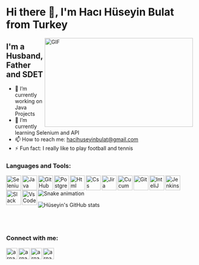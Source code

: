    # Hi there 👋, I'm Hacı Hüseyin Bulat from Turkey 
   
   <img align="right" alt="GIF" src="https://github.com/abhisheknaiidu/abhisheknaiidu/blob/master/code.gif?raw=true" width="400" height="240" />
   
   ## I'm a Husband, Father and SDET
   
   

- 🔭 I’m currently working on Java Projects
- 🌱 I’m currently learning Selenium and API
- 📫 How to reach me: hacihuseyinbulat@gmail.com
- ⚡ Fun fact: I really like to play football and tennis



### Languages and Tools:

[<img align="left" alt="Selenium" width="40px" src="https://cdn.jsdelivr.net/gh/devicons/devicon/icons/selenium/selenium-original.svg" />][github]
[<img align="left" alt="Java" width="40px" src="https://cdn.jsdelivr.net/gh/devicons/devicon/icons/java/java-original-wordmark.svg" />][github]
[<img align="left" alt="GitHub" width="40px" src="https://cdn.jsdelivr.net/gh/devicons/devicon/icons/github/github-original-wordmark.svg" />][github]
[<img align="left" alt="Postgre" width="40px" src="https://cdn.jsdelivr.net/gh/devicons/devicon/icons/postgresql/postgresql-original-wordmark.svg" />][github]
[<img align="left" alt="Html" width="40px" src="https://cdn.jsdelivr.net/gh/devicons/devicon/icons/html5/html5-plain-wordmark.svg" />][github]
[<img align="left" alt="Css" width="40px" src="https://cdn.jsdelivr.net/gh/devicons/devicon/icons/css3/css3-plain-wordmark.svg" />][github]
[<img align="left" alt="Jira" width="40px" src="https://cdn.jsdelivr.net/gh/devicons/devicon/icons/jira/jira-original-wordmark.svg" />][github]
[<img align="left" alt="Cucumber" width="40px" src="https://cdn.jsdelivr.net/gh/devicons/devicon/icons/cucumber/cucumber-plain-wordmark.svg" />][github]
[<img align="left" alt="Git" width="40px" src="https://cdn.jsdelivr.net/gh/devicons/devicon/icons/git/git-plain-wordmark.svg" />][github]
[<img align="left" alt="InteliJ" width="40px" src="https://cdn.jsdelivr.net/gh/devicons/devicon/icons/intellij/intellij-original-wordmark.svg" />][github]
[<img align="left" alt="Jenkins" width="40px" src="https://cdn.jsdelivr.net/gh/devicons/devicon/icons/jenkins/jenkins-original.svg" />][github]
[<img align="left" alt="Slack" width="40px" src="https://cdn.jsdelivr.net/gh/devicons/devicon/icons/slack/slack-original-wordmark.svg" />][github]
[<img align="left" alt="VsCode" width="40px" src="https://cdn.jsdelivr.net/gh/devicons/devicon/icons/vscode/vscode-original-wordmark.svg" />][github]

<br />

      
 ![Snake animation](https://github.com/thepiyushmalhotra/thepiyushmalhotra/blob/output/github-contribution-grid-snake.svg)
   
 ![Hüseyin's GitHub stats](https://github-readme-stats.vercel.app/api?username=hhuseyinbulat&show_icons=true&theme=react)


<br />



<br />

### Connect with me:

[<img align="left" alt="arnabdey0503 | YouTube" width="30px" src="https://cdn.jsdelivr.net/npm/simple-icons@v3/icons/youtube.svg" />][youtube]
[<img align="left" alt="arnabdey0503 | Twitter" width="30px" src="https://cdn.jsdelivr.net/npm/simple-icons@v3/icons/twitter.svg" />][twitter]
[<img align="left" alt="arnabdey0503 | LinkedIn" width="30px" src="https://cdn.jsdelivr.net/npm/simple-icons@v3/icons/linkedin.svg" />][linkedin]
[<img align="left" alt="arnabdey0503 | Instagram" width="30px" src="https://cdn.jsdelivr.net/npm/simple-icons@v3/icons/instagram.svg" />][instagram]

       

[twitter]: https://twitter.com/h_huseyinbulat
[youtube]: https://www.youtube.com/channel/UCNZ-DP3bVu8plPFP3qQW67Q
[instagram]: https://www.instagram.com/hhuseyinbulat/
[linkedin]: https://www.linkedin.com/in/hacihuseyinbulat/
[github]:  https://github.com/hhuseyinbulat
